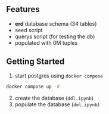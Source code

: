 #

## Features

- **erd** database schema (34 tables)
- seed script
- querys script (for testing the db)
- populated with 0M tuples

## Getting Started

1. start postgres using `docker compose`
```sh
docker compose up -d
```

2. create the database (`ddl.ipynb`)
3. populate the database (`dml.ipynb`)